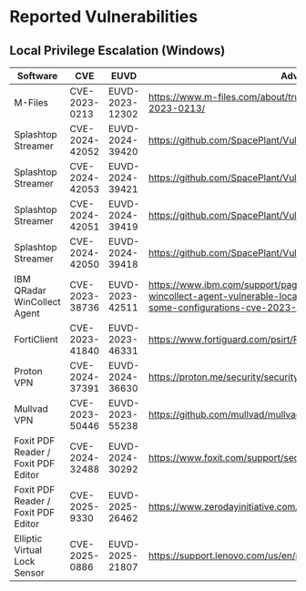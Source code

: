 # Reported Vulnerabilities
## Local Privilege Escalation (Windows) 
 | Software | CVE | EUVD | Advisory |
 | --- | --- | --- | --- |
 | M-Files | CVE-2023-0213 | EUVD-2023-12302 | https://www.m-files.com/about/trust-center/security-advisories/cve-2023-0213/ |
 | Splashtop Streamer | CVE-2024-42052 | EUVD-2024-39420 | https://github.com/SpacePlant/Vulns/blob/main/Advisories/2024/1.md |
 | Splashtop Streamer | CVE-2024-42053 | EUVD-2024-39421 | https://github.com/SpacePlant/Vulns/blob/main/Advisories/2024/2.md |
 | Splashtop Streamer | CVE-2024-42051 | EUVD-2024-39419 | https://github.com/SpacePlant/Vulns/blob/main/Advisories/2024/3.md |
 | Splashtop Streamer | CVE-2024-42050 | EUVD-2024-39418 | https://github.com/SpacePlant/Vulns/blob/main/Advisories/2024/4.md |
 | IBM QRadar WinCollect Agent | CVE-2023-38736 | EUVD-2023-42511 | https://www.ibm.com/support/pages/security-bulletin-ibm-qradar-wincollect-agent-vulnerable-local-escalation-privilege-attack-some-configurations-cve-2023-38736 |
 | FortiClient | CVE-2023-41840 | EUVD-2023-46331 | https://www.fortiguard.com/psirt/FG-IR-23-274 |
 | Proton VPN | CVE-2024-37391 | EUVD-2024-36630 | https://proton.me/security/security-advisories |
 | Mullvad VPN | CVE-2023-50446 | EUVD-2023-55238 | https://github.com/mullvad/mullvadvpn-app/pull/5398 |
 | Foxit PDF Reader / Foxit PDF Editor | CVE-2024-32488 | EUVD-2024-30292 | https://www.foxit.com/support/security-bulletins.html |
 | Foxit PDF Reader / Foxit PDF Editor | CVE-2025-9330 | EUVD-2025-26462 | https://www.zerodayinitiative.com/advisories/ZDI-25-870/ |
 | Elliptic Virtual Lock Sensor | CVE-2025-0886 | EUVD-2025-21807 | https://support.lenovo.com/us/en/product_security/LEN-182738 |
